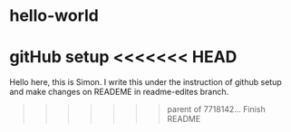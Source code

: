 # hello-world
gitHub setup
<<<<<<< HEAD
=======

Hello here, this is Simon. I write this under the instruction of github setup and make changes on READEME in readme-edites branch.
>>>>>>> parent of 7718142... Finish README
